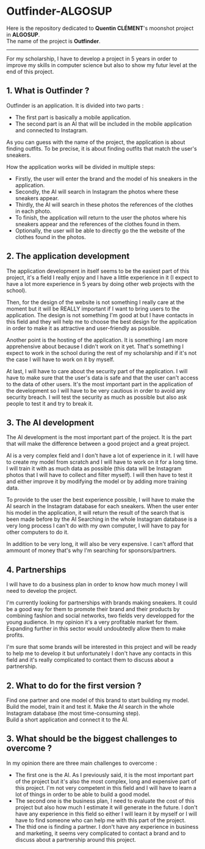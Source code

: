 # Outfinder-ALGOSUP

Here is the repository dedicated to **Quentin CLÉMENT**'s moonshot project in **ALGOSUP**. <br>
The name of the project is **Outfinder**. <hr>
For my scholarship, I have to develop a project in 5 years in order to improve my skills in computer science but also to show my futur level at the end of this project. <br>

## 1. What is Outfinder ?

Outfinder is an application. It is divided into two parts : <br>
- The first part is basically a mobile application. <br> 
- The second part is an AI that will be included in the mobile application and connected to Instagram.<br> 

As you can guess with the name of the project, the application is about finding outfits. To be precise, it is about finding outfits that match the user's sneakers. 

How the application works will be divided in multiple steps:
- Firstly, the user will enter the brand and the model of his sneakers in the application. <br>
- Secondly, the AI will search in Instagram the photos where these sneakers appear. <br>
- Thirdly, the AI will search in these photos the references of the clothes in each photo. <br>
- To finish, the application will return to the user the photos where his sneakers appear and the references of the clothes found in them. <br>
- Optionally, the user will be able to directly go the the website of the clothes found in the photos. <br>

## 2. The application development

The application development in itself seems to be the easiest part of this project, it's a field I really enjoy and I have a little experience in it (I expect to have a lot more experience in 5 years by doing other web projects with the school). <br>

Then, for the design of the website is not something I really care at the moment but it will be REALLY important if I want to bring users to the application. The design is not something I'm good at but I have contacts in this field and they will help me to choose the best design for the application in order to make it as attractive and user-friendly as possible. <br>

Another point is the hosting of the application. It is something I am more apprehensive about because I didn't work on it yet. That's something I expect to work in the school during the rest of my scholarship and if it's not the case I will have to work on it by myself. <br>

At last, I will have to care about the security part of the application. I will have to make sure that the user's data is safe and that the user can't access to the data of other users. It's the most important part in the application of the development so I will have to be very cautious in order to avoid any security breach. I will test the security as much as possible but also ask people to test it and try to break it. <br>

## 3. The AI development

The AI development is the most important part of the project. It is the part that will make the difference between a good project and a great project. <br>

AI is a very complex field and I don't have a lot of experience in it. I will have to create my model from scratch and I will have to work on it for a long time. I will train it with as much data as possible (this data will be Instagram photos that I will have to collect and filter myself). I will then have to test it and either improve it by modifying the model or by adding more training data. <br>

To provide to the user the best experience possible, I will have to make the AI search in the Instagram database for each sneakers. When the user enter his model in the application, it will return the result of the search that is been made before by the AI Searching in the whole Instagram database is a very long process I can't do with my own computer, I will have to pay for other computers to do it. <br>

In addition to be very long, it will also be very expensive. I can't afford that ammount of money that's why I'm searching for sponsors/partners. <br>

## 4. Partnerships

I will have to do a business plan in order to know how much money I will need to develop the project. <br>

I'm currently looking for partnerships with brands making sneakers. It could be a good way for them to promote their brand and their products by combining fashion and social networks, two fields very developped for the young audience. In my opinion it's a very profitable market for them. Expanding further in this sector would undoubtedly allow them to make profits. <br>

I'm sure that some brands will be interested in this project and will be ready to help me to develop it but unfortunately I don't have any contacts in this field and it's really complicated to contact them to discuss about a partnership. <br>

## 2. What to do for the first version ?

Find one partner and one model of this brand to start building my model. <br>
Build the model, train it and test it. Make the AI search in the whole Instagram database (the most time-consuming step). <br> 
Build a short application and connect it to the AI. <br>

## 3. What should be the biggest challenges to overcome ?

In my opinion there are three main challenges to overcome : <br>
- The first one is the AI. As I previously said, it is the most important part of the project but it's also the most complex, long and expensive part of this project. I'm not very competent in this field and I will have to learn a lot of things in order to be able to build a good model. <br>
- The second one is the business plan, I need to evaluate the cost of this project but also how much I estimate it will generate in the future. I don't have any experience in this field so either I will learn it by myself or I will have to find someone who can help me with this part of the project. <br>
- The thid one is finding a partner. I don't have any experience in business and marketing, it seems very complicated to contact a brand and to discuss about a partnership around this project. <br>